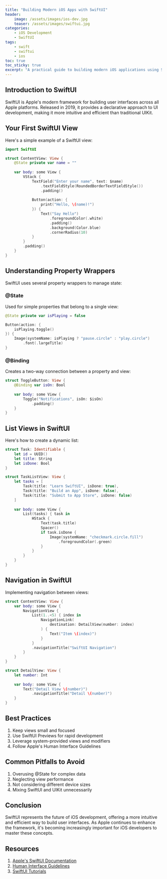 ```yaml
---
title: "Building Modern iOS Apps with SwiftUI"
header:
    image: /assets/images/ios-dev.jpg
    teaser: /assets/images/swiftui.jpg
categories:
    - iOS Development
    - SwiftUI
tags:
    - swift
    - swiftui
    - ios
toc: true
toc_sticky: true
excerpt: "A practical guide to building modern iOS applications using SwiftUI - Apple's declarative UI framework."
---
```


## Introduction to SwiftUI

SwiftUI is Apple's modern framework for building user interfaces across all Apple platforms. Released in 2019, it provides a declarative approach to UI development, making it more intuitive and efficient than traditional UIKit.

## Your First SwiftUI View

Here's a simple example of a SwiftUI view:

```swift
import SwiftUI

struct ContentView: View {
    @State private var name = ""
    
    var body: some View {
        VStack {
            TextField("Enter your name", text: $name)
                .textFieldStyle(RoundedBorderTextFieldStyle())
                .padding()
            
            Button(action: {
                print("Hello, \(name)!")
            }) {
                Text("Say Hello")
                    .foregroundColor(.white)
                    .padding()
                    .background(Color.blue)
                    .cornerRadius(10)
            }
        }
        .padding()
    }
}
```

## Understanding Property Wrappers

SwiftUI uses several property wrappers to manage state:

### @State

Used for simple properties that belong to a single view:

```swift
@State private var isPlaying = false

Button(action: {
    isPlaying.toggle()
}) {
    Image(systemName: isPlaying ? "pause.circle" : "play.circle")
        .font(.largeTitle)
}
```

### @Binding

Creates a two-way connection between a property and view:

```swift
struct ToggleButton: View {
    @Binding var isOn: Bool
    
    var body: some View {
        Toggle("Notifications", isOn: $isOn)
            .padding()
    }
}
```

## List Views in SwiftUI

Here's how to create a dynamic list:

```swift
struct Task: Identifiable {
    let id = UUID()
    let title: String
    let isDone: Bool
}

struct TaskListView: View {
    let tasks = [
        Task(title: "Learn SwiftUI", isDone: true),
        Task(title: "Build an App", isDone: false),
        Task(title: "Submit to App Store", isDone: false)
    ]
    
    var body: some View {
        List(tasks) { task in
            HStack {
                Text(task.title)
                Spacer()
                if task.isDone {
                    Image(systemName: "checkmark.circle.fill")
                        .foregroundColor(.green)
                }
            }
        }
    }
}
```

## Navigation in SwiftUI

Implementing navigation between views:

```swift
struct ContentView: View {
    var body: some View {
        NavigationView {
            List(1..<5) { index in
                NavigationLink(
                    destination: DetailView(number: index)
                ) {
                    Text("Item \(index)")
                }
            }
            .navigationTitle("SwiftUI Navigation")
        }
    }
}

struct DetailView: View {
    let number: Int
    
    var body: some View {
        Text("Detail View \(number)")
            .navigationTitle("Detail \(number)")
    }
}
```

## Best Practices

1. Keep views small and focused
2. Use SwiftUI Previews for rapid development
3. Leverage system-provided views and modifiers
4. Follow Apple's Human Interface Guidelines

## Common Pitfalls to Avoid

1. Overusing @State for complex data
2. Neglecting view performance
3. Not considering different device sizes
4. Mixing SwiftUI and UIKit unnecessarily

## Conclusion

SwiftUI represents the future of iOS development, offering a more intuitive and efficient way to build user interfaces. As Apple continues to enhance the framework, it's becoming increasingly important for iOS developers to master these concepts.

## Resources

1. [Apple's SwiftUI Documentation](https://developer.apple.com/documentation/swiftui)
2. [Human Interface Guidelines](https://developer.apple.com/design/human-interface-guidelines)
3. [SwiftUI Tutorials](https://developer.apple.com/tutorials/swiftui)
